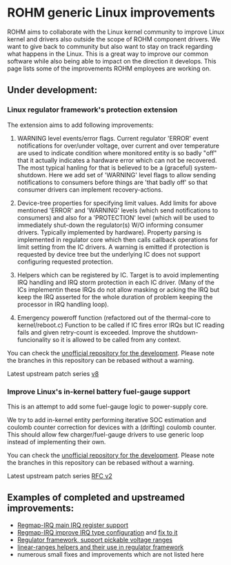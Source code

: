 # ROHM generic Linux improvements

ROHM aims to collaborate with the Linux kernel community to improve Linux kernel and drivers also outside the scope of ROHM component drivers. We want to give back to community but also want to stay on track regarding what happens in the Linux. This is a great way to improve our common software while also being able to impact on the direction it develops. This page lists some of the improvements ROHM employees are working on.

## Under development:
### Linux regulator framework's protection extension

The extension aims to add following improvements:

1. WARNING level events/error flags.
	Current regulator 'ERROR' event notifications for over/under voltage, over current and over temperature are used to indicate
	condition where monitored entity is so badly "off" that it actually indicates a hardware error which can not be recovered. The most
	typical hanling for that is believed to be a (graceful) system-shutdown. Here we add set of 'WARNING' level flags to allow
	sending notifications to consumers before things are 'that badly off' so that consumer drivers can implement recovery-actions.

2. Device-tree properties for specifying limit values.
	Add limits for above mentioned 'ERROR' and 'WARNING' levels (which send notifications to consumers) and also for a 'PROTECTION' level
	(which will be used to immediately shut-down the regulator(s) W/O informing consumer drivers. Typically implemented by hardware).
	Property parsing is implemented in regulator core which then calls callback operations for limit setting from the IC drivers. A
	warning is emitted if protection is requested by device tree but the underlying IC does not support configuring requested protection.

3. Helpers which can be registered by IC.
	Target is to avoid implementing IRQ handling and IRQ storm protection in each IC driver. (Many of the ICs implementin these IRQs do not allow
	masking or acking the IRQ but keep the IRQ asserted for the whole duration of problem keeping the processor in IRQ handling loop).

4. Emergency poweroff function (refactored out of the thermal-core to kernel/reboot.c)
	 Function to be called if IC fires error IRQs but IC reading fails and given retry-count is exceeded. Improve the shutdown-funcionality so it is allowed to be called from any context.

You can check the [unofficial repository for the development](https://github.com/M-Vaittinen/linux/releases/tag/sent-regu-limits-bd9576-v8).
Please note the branches in this repository can be rebased without a warning.

Latest upstream patch series [v8](https://lore.kernel.org/lkml/cover.1618832466.git.matti.vaittinen@fi.rohmeurope.com/)

### Improve Linux's in-kernel battery fuel-gauge support

This is an attempt to add some fuel-gauge logic to power-supply core.

We try to add in-kernel entity performing iterative SOC estimation and coulomb counter correction for devices with a (drifting) coulomb
counter. This should allow few charger/fuel-gauge drivers to use generic loop instead of implementing their own.

You can check the [unofficial repository for the development](https://github.com/M-Vaittinen/linux/tree/swgauge-dev).
Please note the branches in this repository can be rebased without a warning.

Latest upstream patch series [RFC v2](https://lore.kernel.org/lkml/cover.1607085199.git.matti.vaittinen@fi.rohmeurope.com/)

## Examples of completed and upstreamed improvements:
- [Regmap-IRQ main IRQ register support](https://lore.kernel.org/lkml/20190123175732.298F51127ABA@debutante.sirena.org.uk/)
- [Regmap-IRQ improve IRQ type configuration](https://lore.kernel.org/lkml/20181218115931.GA21253@localhost.localdomain/) and [fix to it](https://lore.kernel.org/lkml/20181227084443.GA23991@localhost.localdomain/)
- [Regulator framework, support pickable voltage ranges](https://git.kernel.org/pub/scm/linux/kernel/git/torvalds/linux.git/commit/?id=18e4b55fbd2069cee51ef9660b35c65ec13bee6d)
- [linear-ranges helpers and their use in regulator framework](https://lore.kernel.org/lkml/20200601122156.GC45647@sirena.org.uk/)
- numerous small fixes and improvements which are not listed here

